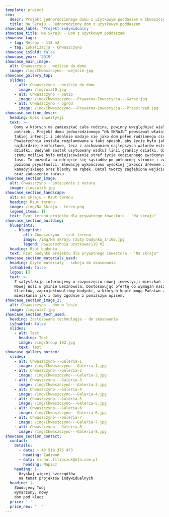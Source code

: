 ```yaml
---
template: project
seo:
  descr: Projekt jednorodzinnego domu z użytkowym poddaszem w Chwaszczynie
  title: Na Skraju - Jednorodzinny dom z użytkowym poddaszem
showcase_label: 'Projekt indywidualny '
showcase_title: Na Skraju - Dom z użytkowym poddaszem
showcase_tags:
  - tag: Metraż - 118 m2
  - tag: Lokalizacja - Chwaszczyno
showcase_isSold: false
showcase_year: '2019'
showcase_main_image:
  alt: Chwaszczyno - wejście do domu
  image: /img/Chwaszczyno---wejście.jpg
showcase_gallery_top:
  slides:
    - alt: Chwaszczyno - wejście do domu
      image: /img/wiz10.jpg
    - alt: Chwaszczyno - patio
      image: /img/Chwaszczyno---Prywatna-Inwestycja---Garaż.jpg
    - alt: Chwaszczyno - ogród
      image: /img/Chwaszczyno---Prywatna-Inwestycja---Przestrzeń.jpg
showcase_section_descr:
  heading: Opis inwestycji
  text: >-
    Domy w których ma zamieszkać cała rodzina, powinny uwzględniać wiele
    potrzeb,. Projekt domu jednorodzinnego “NA SKRAJU” powstawał właśnie w
    takiej intencji i idealnie nadaje się jako dom pełen rodzinnego ciepła.
    Powierzchnia została rozplanowana w taki sposób, aby życie było jak
    najbardziej komfortowe, lecz z zachowaniem najlepszych walorów estetycznych
    działki. Budynek został usytuowany wzdłuż linii granicy działki, dzięki
    czemu możliwe było umiejscowienie stref życia codziennego zwróconych ku
    lasu. To pozwala na odcięcie się sąsiadów po północnej stronie i zwiększenie
    poziomu prywatności. Elewację wykończono wysokiej jakości drewnem z cedru
    kanadyjskiego oraz blachy na rąbek. Detal tworzy zagłębione wejście do domu
    oraz zadaszenie tarasu
showcase_section_image:
  alt: Chwaszczyno - połączenie z naturą
  image: /img/wiz8.jpg
showcase_section_landscape:
  alt: Na skraju - Rzut terenu
  heading: Rzut terenu
  image: /img/Na Skraju - teren.png
  legend_items: []
  text: Rzut terenu projektu dla prywatnego inwestora - "Na skraju"
showcase_section_building:
  blueprints:
    - blueprint:
        alt: Chwaszczyno - rzut terenu
        image: /img/Na skraju rzuty budynku_1-100.jpg
        legend: Powierzchnia użytkowa|118 M2
  heading: Rzut budynku
  text: Rzut budynku projektu dla prywatnego inwestora - "Na skraju"
showcase_section_materials_used:
  heading: Użyte materiały - sekcja do skasowania
  isEnabled: false
  logos: []
  text: >-
    Z satysfakcją informujemy o rozpoczęciu nowej inwestycji mieszkań i domów w
    Nowej Woli w gminie Lesznowola. Dostosowując ofertę do wymagań naszych
    klientów, zaprojektowaliśmy budynki, w których kupić mogą Państwo zarówno
    mieszkania jak i domy zgodnie z poniższym opisem.
showcase_section_image_2:
  alt: Chwaszczyno - dom w lesie
  image: /img/wiz7.jpg
showcase_section_tech_used:
  heading: Zastosowane technologie - do skasowania
  isEnabled: false
  slides:
    - alt: Test
      heading: Test
      image: /img/Group 102.jpg
      text: Test
showcase_gallery_bottom:
  slides:
    - alt: Chwaszczyno---Galeria-1
      image: /img/Chwaszczyno---Galeria-1.jpg
    - alt: Chwaszczyno---Galeria-2
      image: /img/Chwaszczyno---Galeria-2.jpg
    - alt: Chwaszczyno---Galeria-3
      image: /img/Chwaszczyno---Galeria-3.jpg
    - alt: Chwaszczyno---Galeria-4
      image: /img/Chwaszczyno---Galeria-4.jpg
    - alt: Chwaszczyno---Galeria-5
      image: /img/Chwaszczyno---Galeria-5.jpg
    - alt: Chwaszczyno---Galeria-6
      image: /img/Chwaszczyno---Galeria-6.jpg
    - alt: Chwaszczyno---Galeria-7
      image: /img/Chwaszczyno---Galeria-7.jpg
    - alt: Chwaszczyno---Galeria-8
      image: /img/Chwaszczyno---Galeria-8.jpg
showcase_section_contact:
  contact:
    details:
      - data: + 48 510 375 473
        heading: Zadzwoń
      - data: michal.filipczuk@mfa.com.pl
        heading: Napisz
    heading: |-
      Uzyskaj więcej szczegółów
      na temat projektów indywidualnych
  heading: |-
    Zbudujemy Twój
    wymarzony, nowy
    dom pod klucz
  price: ' '
  price_new: '  '
---
```


